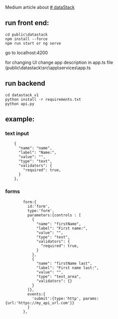Medium article about [# dataStack
](https://medium.com/@vishalvora_53246/no-code-app-development-with-python-sql-and-angular-dea8e9aad7a3)

## run front end:
```
cd public\datastack
npm install --force
npm run start or ng serve
```
go to localhost:4200 

for changing UI change app description in app.ts file (public\datastack\src\app\services\app.ts

## run backend
```
cd datastack_v1
python install -r requirements.txt
python api.py
```

## example:
### text input
```
    {
      "name": "name",
      "label": "Name:",
      "value": "",
      "type": "text",
      "validators": {
        "required": true,
      }
    },
```

### forms
```
        form:{
          id:'form',
          type:'form',
          parameters:{controls : [
            {
              "name": "firstName",
              "label": "First name:",
              "value": "",
              "type": "text",
              "validators": {
                "required": true,
              }
            },
            {
              "name": "firstName last",
              "label": "First name last:",
              "value": "",
              "type": "text_area",
              "validators": {}
            }
          ]},
          events:{
            'submit':{type:'http', params:{url:'https://my_api_url.com'}}
          }
        },

```
